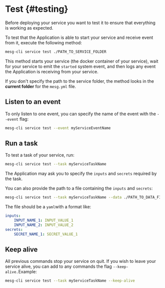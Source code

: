 # Test {#testing}

Before deploying your service you want to test it to ensure that everything is working as expected.

To test that the Application is able to start your service and receive event from it, execute the following method:

```bash
mesg-cli service test ./PATH_TO_SERVICE_FOLDER
```

This method starts your service \(the docker container of your service\), wait for your service to emit the `started` system event, and then logs any event the Application is receiving from your service.

If you don't specify the path to the service folder, the method looks in the **current folder** for the `mesg.yml` file.

## Listen to an event

To only listen to one event, you can specify the name of the event with the `--event` flag:

```bash
mesg-cli service test --event myServiceEventName
```

## Run a task

To test a task of your service, run:

```bash
mesg-cli service test --task myServiceTaskName
```

The Application may ask you to specify the `inputs` and `secrets` required by the task.

You can also provide the path to a file containing the `inputs` and `secrets`:

```bash
mesg-cli service test --task myServiceTaskName --data ./PATH_TO_DATA_FILE.yml
```

The file should be a `yaml`with a format like:

```yml
inputs:
    INPUT_NAME_1: INPUT_VALUE_1
    INPUT_NAME_2: INPUT_VALUE_2
secrets:
    SECRET_NAME_1: SECRET_VALUE_1
```

## Keep alive

All previous commands stop your service on quit. If you wish to leave your service alive, you can add to any commands the flag `--keep-alive.`Example:

```bash
mesg-cli service test --task myServiceTaskName --keep-alive
```



